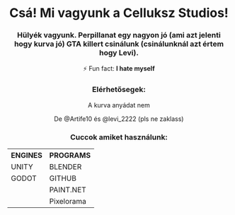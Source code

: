 <h1 align="center">Csá! Mi vagyunk a Celluksz Studios!</h1>
<h3 align="center">Hülyék vagyunk. Perpillanat egy nagyon jó (ami azt jelenti hogy kurva jó) GTA killert csinálunk (csinálunknál azt értem hogy Levi).</h3>

<p align="center">⚡ Fun fact: <strong>I hate myself</strong></p>

<div align="center">
  <h3>Elérhetősegek:</h3>
  <p>A kurva anyádat nem</p>
  <p>De @Artife10 és @levi_2222 (pls ne zaklass)</p>
</div>

<h3 align="center">Cuccok amiket használunk:</h3>

<table align="center">
  <tr>
    <th>ENGINES</th>
    <th>PROGRAMS</th>
  </tr>
  <tr>
    <td>UNITY</td>
    <td>BLENDER</td>
  </tr>
  <tr>
    <td>GODOT</td>
    <td>GITHUB</td>
  </tr>
  <tr>
    <td></td>
    <td>PAINT.NET</td>
  </tr>
  
  <tr>
    <td></td>
    <td>Pixelorama</td>
  </tr>
</table>


